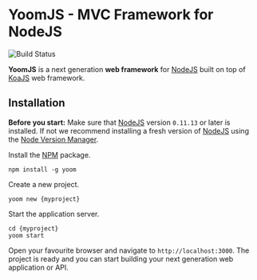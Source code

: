 # YoomJS - MVC Framework for NodeJS

![Build Status](https://travis-ci.org/xpepermint/yoom.svg?branch=master)

**YoomJS** is a next generation **web framework** for [NodeJS](http://nodejs.org/) built on top of [KoaJS](http://koajs.com/) web framework.

## Installation

**Before you start:** Make sure that [NodeJS](http://nodejs.org/) version `0.11.13` or later is installed. If not we recommend installing a fresh version of [NodeJS](http://nodejs.org/) using the [Node Version Manager](https://github.com/creationix/nvm).

Install the [NPM](https://www.npmjs.org/package/yoom) package.

```
npm install -g yoom
```

Create a new project.

```
yoom new {myproject}
```

Start the application server.

```
cd {myproject}
yoom start
```

Open your favourite browser and navigate to `http://localhost:3000`. The project is ready and you can start building your next generation web application or API.


<!--

## TO-DO / NOTES

* Run Multiple HTTP instances: http://koajs.com/#app-listen-
* Node cluster
* Cookies & session: http://koajs.com/#app-keys-
* Logging: http://koajs.com/#error-handling
* HowTo KoaJS: https://github.com/koajs/examples, https://github.com/koajs/workshop
* Nginx as proxy


## Features
* on top of express
* middlewares
* MVC
* models
* controllers
* routes
* multiple connectors
* settings
* mongodb with mongoose
* per-model database connection support
* command-line generators
-->
